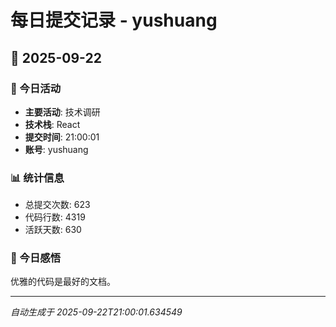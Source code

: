 # 每日提交记录 - yushuang

## 📅 2025-09-22

### 🎯 今日活动
- **主要活动**: 技术调研
- **技术栈**: React
- **提交时间**: 21:00:01
- **账号**: yushuang

### 📊 统计信息
- 总提交次数: 623
- 代码行数: 4319
- 活跃天数: 630

### 💭 今日感悟
优雅的代码是最好的文档。

---
*自动生成于 2025-09-22T21:00:01.634549*

